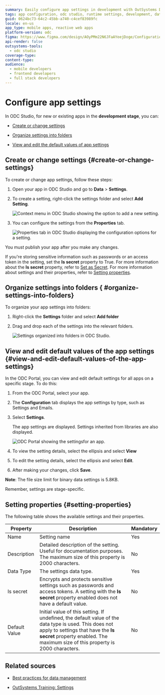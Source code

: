 ```yaml
---
summary: Easily configure app settings in development with OutSystems Developer Cloud (ODC), including creating settings, organizing folders, and editing runtime values.
tags: app configuration, odc studio, runtime settings, development, data management
guid: 0624bc73-64c2-45bb-a740-c4cef83989fc
locale: en-us
app_type: mobile apps, reactive web apps
platform-version: odc
figma: https://www.figma.com/design/AOyPMm22N6JFaAYeejDoge/Configuration-management?node-id=3763-113
api-render: false
outsystems-tools:
  - odc studio
coverage-type:
content-type:
audience:
  - mobile developers
  - frontend developers
  - full stack developers
---
```

# Configure app settings

In ODC Studio, for new or existing apps in the **development stage**, you can:

* [Create or change settings](#create-or-change-settings)

* [Organize settings into folders](#organize-settings-into-folders)

* [View and edit the default values of app settings](#view-and-edit-default-values-of-the-app-settings)

## Create or change settings {#create-or-change-settings}

To create or change app settings, follow these steps:

1. Open your app in ODC Studio and go to **Data** > **Settings**.

1. To create a setting, right-click the settings folder and select **Add Setting**.

    ![Context menu in ODC Studio showing the option to add a new setting.](images/add-setting-odcs.png "Add Setting in ODC Studio")

1. You can configure the settings from the **Properties** tab.

    ![Properties tab in ODC Studio displaying the configuration options for a setting.](images/setting-property-odcs.png "Setting Properties in ODC Studio")

You must publish your app after you make any changes.

If you're storing sensitive information such as passwords or an access token in the setting, set the **Is secret** property to True. For more information about the **Is secret** property, refer to [Set as Secret](../security/set-as-secret.md). For more information about settings and their properties, refer to [Setting properties](#setting-properties).

## Organize settings into folders { #organize-settings-into-folders}

To organize your app settings into folders:

1. Right-click the **Settings** folder and select **Add folder**

1. Drag and drop each of the settings into the relevant folders.

    ![Settings organized into folders in ODC Studio.](images/setting-folder-odcs.png "Organize Settings into Folders")

## View and edit default values of the app settings {#view-and-edit-default-values-of-the-app-settings}

In the ODC Portal, you can view and edit default settings for all apps on a specific stage. To do this:

1. From the ODC Portal, select your app.

1. The **Configuration** tab displays the app settings by type, such as Settings and Emails.

1. Select **Settings**.

    The app settings are displayed. Settings inherited from libraries are also displayed.

    ![ODC Portal showing the settingsfor an app.](images/app-settings-pl.png "App Settings in ODC Portal")

1. To view the setting details, select the ellipsis and select **View**

1. To edit the setting details, select the ellipsis and select **Edit**.

1. After making your changes, click **Save**.

**Note**: The file size limit for binary data settings is 5.8KB.

<div class="info" markdown="1">

Remember, settings are stage-specific.

</div>

## Setting properties {#setting-properties}

The following table shows the available settings and their properties.

| Property| Description|Mandatory|
|---|---|---|
| Name | Setting name | Yes |
| Description | Detailed description of the setting. Useful for documentation purposes. The maximum size of this property is 2000 characters. | No |
| Data Type | The settings data type.|Yes|
| Is secret | Encrypts and protects sensitive settings such as passwords and access tokens. A setting with the **Is secret** property enabled does not have a default value. |No|
| Default Value | Initial value of this setting. If undefined, the default value of the data type is used. This does not apply to settings that have the **Is secret** property enabled. The maximum size of this property is 2000 characters.|No|

## Related sources

* [Best practices for data management](../building-apps/data/data-best-practices/intro.md)

* [OutSystems Training: Settings](https://learn.outsystems.com/training/journeys/settings-370)
